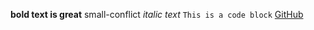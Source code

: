 **bold text is great**
small-conflict
*italic text*
`This is a code block`
[GitHub](https://github.com/jjnaidu/phase-0-gps-1)
